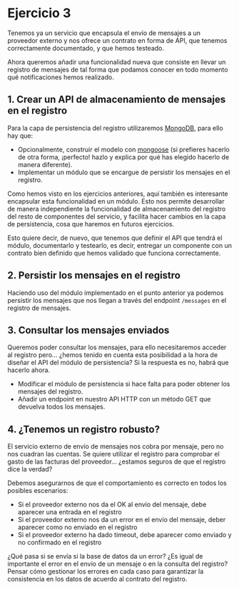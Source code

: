 # Ejercicio 3

Tenemos ya un servicio que encapsula el envío de mensajes a un proveedor externo y nos ofrece un contrato en forma de API,
que tenemos correctamente documentado, y que hemos testeado.

Ahora queremos añadir una funcionalidad nueva que consiste en llevar un registro de mensajes de tal forma que podamos conocer en todo momento qué notificaciones hemos realizado.

## 1. Crear un API de almacenamiento de mensajes en el registro

Para la capa de persistencia del registro utilizaremos [MongoDB](https://www.mongodb.com/), para ello hay que:

- Opcionalmente, construir el modelo con [mongoose](https://mongoosejs.com/) (si prefieres hacerlo de otra forma, ¡perfecto! hazlo y explica por qué has elegido hacerlo de manera diferente).
- Implementar un módulo que se encargue de persistir los mensajes en el registro.

Como hemos visto en los ejercicios anteriores, aquí también es interesante encapsular esta funcionalidad en un módulo.
Esto nos permite desarrollar de manera independiente la funcionalidad de almacenamiento del registro del resto de componentes del servicio,
y facilita hacer cambios en la capa de persistencia, cosa que haremos en futuros ejercicios.

Esto quiere decir, de nuevo, que tenemos que definir el API que tendrá el módulo, documentarlo y testearlo, es decir,
entregar un componente con un contrato bien definido que hemos validado que funciona correctamente.

## 2. Persistir los mensajes en el registro

Haciendo uso del módulo implementado en el punto anterior ya podemos persistir los mensajes que nos llegan a través del endpoint `/messages` en el registro de mensajes.

## 3. Consultar los mensajes enviados

Queremos poder consultar los mensajes, para ello necesitaremos acceder al registro pero...
¿hemos tenido en cuenta esta posibilidad a la hora de diseñar el API del módulo de persistencia?
Si la respuesta es no, habrá que hacerlo ahora.

- Modificar el módulo de persistencia si hace falta para poder obtener los mensajes del registro.
- Añadir un endpoint en nuestro API HTTP con un método GET que devuelva todos los mensajes.

## 4. ¿Tenemos un registro robusto?

El servicio externo de envío de mensajes nos cobra por mensaje, pero no nos cuadran las cuentas.
Se quiere utilizar el registro para comprobar el gasto de las facturas del proveedor... ¿estamos seguros de que el registro dice la verdad?

Debemos asegurarnos de que el comportamiento es correcto en todos los posibles escenarios:
- Si el proveedor externo nos da el OK al envío del mensaje, debe aparecer una entrada en el registro
- Si el proveedor externo nos da un error en el envío del mensaje, deber aparecer como no enviado en el registro
- Si el proveedor externo ha dado timeout, debe aparecer como enviado y no confirmado en el registro

¿Qué pasa si se envía si la base de datos da un error?
¿Es igual de importante el error en el envío de un mensaje o en la consulta del registro?
Pensar cómo gestionar los errores en cada caso para garantizar la consistencia en los datos de acuerdo al contrato del registro.
